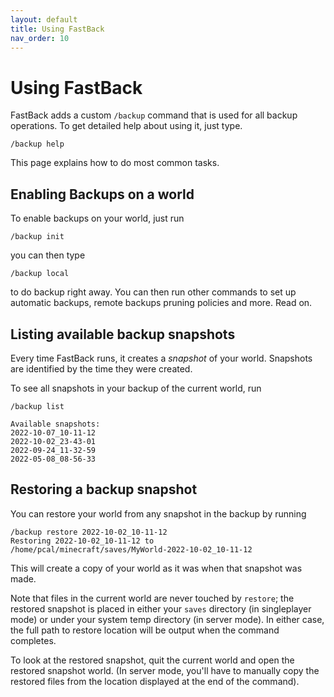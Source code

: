 ```yaml
---
layout: default
title: Using FastBack
nav_order: 10
---
```


# Using FastBack

FastBack adds a custom `/backup` command that is used for all backup operations.  To get detailed help about
using it, just type.

```
/backup help
```

This page explains how to do most common tasks.

## Enabling Backups on a world

To enable backups on your world, just run

```
/backup init
```

you can then type

```
/backup local
```

to do backup right away.  You can then run other commands to set up automatic backups, remote backups
pruning policies and more.  Read on.


## Listing available backup snapshots

Every time FastBack runs, it creates a *snapshot* of your world.  Snapshots are identified by the time 
they were created.

To see all snapshots in your backup of the current world, run
```
/backup list

Available snapshots:
2022-10-07_10-11-12
2022-10-02_23-43-01
2022-09-24_11-32-59
2022-05-08_08-56-33
```


## Restoring a backup snapshot

You can restore your world from any snapshot in the backup by running

```
/backup restore 2022-10-02_10-11-12
Restoring 2022-10-02_10-11-12 to
/home/pcal/minecraft/saves/MyWorld-2022-10-02_10-11-12
```

This will create a copy of your world as it was when that snapshot was made.  

Note that files in the current world are never touched by `restore`; the restored snapshot is placed in either your `saves` directory (in singleplayer mode) or under your system temp directory (in server mode).  In either case, the full path to restore location will be output when the command completes.

To look at the restored snapshot, quit the current world and open the restored snapshot world.  (In server mode, you'll have to manually copy
the restored files from the location displayed at the end of the command).

